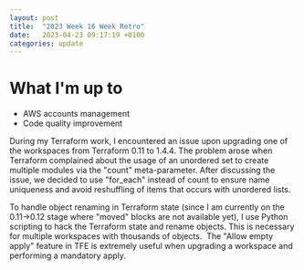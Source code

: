 ```yaml
---
layout: post
title:  "2023 Week 16 Week Retro"
date:   2023-04-23 09:17:19 +0100
categories: update
---
```

# What I'm up to

- AWS accounts management
- Code quality improvement

During my Terraform work, I encountered an issue upon upgrading one of the workspaces from Terraform 0.11 to 1.4.4. The problem arose when Terraform complained about the usage of an unordered set to create multiple modules via the "count" meta-parameter. After discussing the issue, we decided to use "for_each" instead of count to ensure name uniqueness and avoid reshuffling of items that occurs with unordered lists.

To handle object renaming in Terraform state (since I am currently on the 0.11->0.12 stage where "moved" blocks are not available yet), I use Python scripting to hack the Terraform state and rename objects. This is necessary for multiple workspaces with thousands of objects.  The "Allow empty apply" feature in TFE is extremely useful when upgrading a workspace and performing a mandatory apply.
